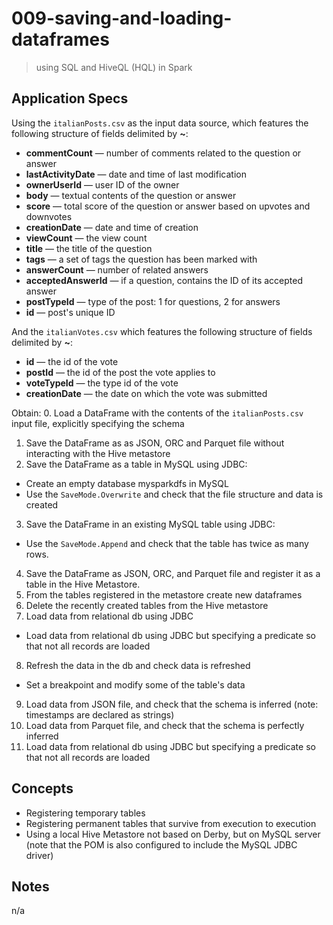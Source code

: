 # 009-saving-and-loading-dataframes
> using SQL and HiveQL (HQL) in Spark

## Application Specs
Using the `italianPosts.csv` as the input data source, which features the following structure of fields delimited by **~**:
+ **commentCount** &mdash; number of comments related to the question or answer
+ **lastActivityDate** &mdash; date and time of last modification
+ **ownerUserId** &mdash; user ID of the owner
+ **body** &mdash; textual contents of the question or answer
+ **score** &mdash; total score of the question or answer based on upvotes and downvotes
+ **creationDate** &mdash; date and time of creation
+ **viewCount** &mdash; the view count
+ **title** &mdash; the title of the question
+ **tags** &mdash; a set of tags the question has been marked with
+ **answerCount** &mdash; number of related answers
+ **acceptedAnswerId** &mdash; if a question, contains the ID of its accepted answer
+ **postTypeId** &mdash; type of the post: 1 for questions, 2 for answers
+ **id** &mdash; post's unique ID

And the `italianVotes.csv` which features the following structure of fields delimited by **~**:
+ **id** &mdash; the id of the vote
+ **postId** &mdash; the id of the post the vote applies to
+ **voteTypeId** &mdash; the type id of the vote
+ **creationDate** &mdash; the date on which the vote was submitted


Obtain:
0. Load a DataFrame with the contents of the `italianPosts.csv` input file, explicitly specifying the schema
1. Save the DataFrame as as JSON, ORC and Parquet file without interacting with the Hive metastore
2. Save the DataFrame as a table in MySQL using JDBC:
  + Create an empty database mysparkdfs in MySQL
  + Use the `SaveMode.Overwrite` and check that the file structure and data is created
3. Save the DataFrame in an existing MySQL table using JDBC:
  + Use the `SaveMode.Append` and check that the table has twice as many rows.
4. Save the DataFrame as JSON, ORC, and Parquet file and register it as a table in the Hive Metastore.
5. From the tables registered in the metastore create new dataframes 
6. Delete the recently created tables from the Hive metastore
7. Load data from relational db using JDBC
  + Load data from relational db using JDBC but specifying a predicate so that not all records are loaded
8. Refresh the data in the db and check data is refreshed
  + Set a breakpoint and modify some of the table's data
9. Load data from JSON file, and check that the schema is inferred (note: timestamps are declared as strings)
10. Load data from Parquet file, and check that the schema is perfectly inferred
11. Load data from relational db using JDBC but specifying a predicate so that not all records are loaded

## Concepts
+ Registering temporary tables
+ Registering permanent tables that survive from execution to execution
+ Using a local Hive Metastore not based on Derby, but on MySQL server (note that the POM is also configured to include the MySQL JDBC driver)

## Notes
n/a